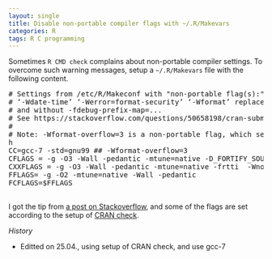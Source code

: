 ```yaml
---
layout: single
title: Disable non-portable compiler flags with ~/.R/Makevars
categories: R
tags: R C programming
---
```


Sometimes `R CMD check` complains about non-portable compiler settings. To overcome such warning messages, setup a `~/.R/Makevars` file with the following content.

<pre>
# Settings from /etc/R/Makeconf with "non-portable flag(s):"
# ‘-Wdate-time’ ‘-Werror=format-security’ ‘-Wformat’ replaced by -Wall -pedantic
# and without -fdebug-prefix-map=... 
# See https://stackoverflow.com/questions/50658198/cran-submission-r-cmd-check-warning-compilation-flags-used
#
# Note: -Wformat-overflow=3 is a non-portable flag, which seems to be used by CRAN check thoug
h
CC=gcc-7 -std=gnu99 ## -Wformat-overflow=3
CFLAGS = -g -O3 -Wall -pedantic -mtune=native -D_FORTIFY_SOURCE=2 $(LTO)
CXXFLAGS = -g -O3 -Wall -pedantic -mtune=native -frtti  -Wno-ignored-attributes -Wno-deprecated-declarations -D_FORTIFY_SOURCE=2 $(LTO)
FFLAGS= -g -O2 -mtune=native -Wall -pedantic
FCFLAGS=$FFLAGS

</pre>

I got the tip from [a post on Stackoverflow](https://stackoverflow.com/questions/50658198/cran-submission-r-cmd-check-warning-compilation-flags-used), and some of the flags are set according to the setup of [CRAN check](https://cran.r-project.org/web/checks/check_flavors.html).

*History*
* Editted on 25.04., using setup of CRAN check, and use gcc-7
